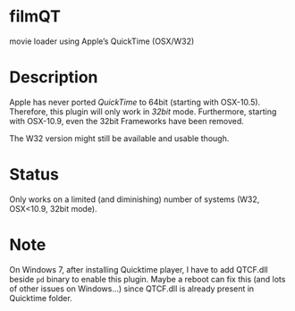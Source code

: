filmQT
===

movie loader using Apple’s QuickTime (OSX/W32)

# Description

Apple has never ported *QuickTime* to 64bit (starting with OSX-10.5).
Therefore, this plugin will only work in *32bit* mode.
Furthermore, starting with OSX-10.9, even the 32bit Frameworks have been removed.

The W32 version might still be available and usable though.

# Status

Only works on a limited (and diminishing) number of systems (W32, OSX<10.9, 32bit mode).

# Note 
On Windows 7, after installing Quicktime player, I have to add QTCF.dll beside `pd` binary to enable this plugin.
Maybe a reboot can fix this (and lots of other issues on Windows...) since QTCF.dll is already present in Quicktime folder.
